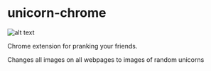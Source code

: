 
# unicorn-chrome
![alt text](http://unicornify.appspot.com/avatar/14444854095961444485409596?s=512, "Unicorn")


 Chrome extension for pranking your friends. 
 
 
 Changes all images on all webpages to images of random unicorns

